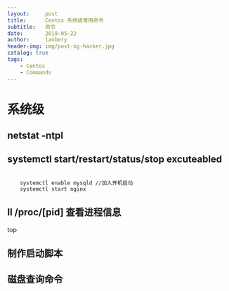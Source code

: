 ```yaml
---
layout:     post
title:      Centos 系统级常用命令
subtitle:   命令
date:       2019-05-22
author:     lanbery
header-img: img/post-bg-hacker.jpg
catalog: true
tags:
    - Centos
    - Commands	
---
```

# 系统级

## netstat -ntpl

## systemctl start/restart/status/stop excuteabled
<code command>
	systemctl enable mysqld //加入开机启动
	systemctl start nginx
</code>

## ll /proc/[pid] 查看进程信息
top 

## 制作启动脚本

## 磁盘查询命令